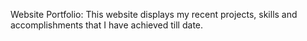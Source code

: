 Website Portfolio:
This website displays my recent projects, skills and accomplishments that I have achieved till date.
